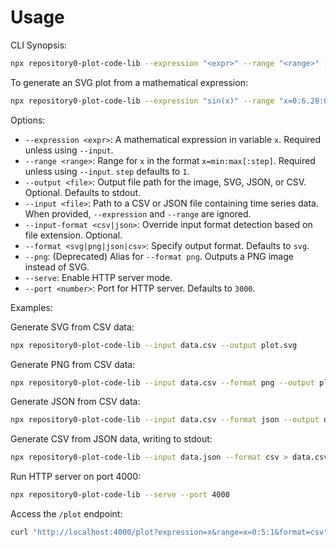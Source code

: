 # Usage

CLI Synopsis:

```bash
npx repository0-plot-code-lib --expression "<expr>" --range "<range>" [--input "<file>"] [--input-format <csv|json>] [--format <svg|png|json|csv>] [--output "<file>"] [--serve] [--port <number>]
```

To generate an SVG plot from a mathematical expression:

```bash
npx repository0-plot-code-lib --expression "sin(x)" --range "x=0:6.28:0.1" --output output.svg
```

Options:

- `--expression <expr>`: A mathematical expression in variable `x`. Required unless using `--input`.
- `--range <range>`: Range for `x` in the format `x=min:max[:step]`. Required unless using `--input`. `step` defaults to `1`.
- `--output <file>`: Output file path for the image, SVG, JSON, or CSV. Optional. Defaults to stdout.
- `--input <file>`: Path to a CSV or JSON file containing time series data. When provided, `--expression` and `--range` are ignored.
- `--input-format <csv|json>`: Override input format detection based on file extension. Optional.
- `--format <svg|png|json|csv>`: Specify output format. Defaults to `svg`.
- `--png`: (Deprecated) Alias for `--format png`. Outputs a PNG image instead of SVG.
- `--serve`: Enable HTTP server mode.
- `--port <number>`: Port for HTTP server. Defaults to `3000`.

Examples:

Generate SVG from CSV data:
```bash
npx repository0-plot-code-lib --input data.csv --output plot.svg
```

Generate PNG from CSV data:
```bash
npx repository0-plot-code-lib --input data.csv --format png --output plot.png
```

Generate JSON from CSV data:
```bash
npx repository0-plot-code-lib --input data.csv --format json --output data.json
```

Generate CSV from JSON data, writing to stdout:
```bash
npx repository0-plot-code-lib --input data.json --format csv > data.csv
```

Run HTTP server on port 4000:
```bash
npx repository0-plot-code-lib --serve --port 4000
```

Access the `/plot` endpoint:
```bash
curl "http://localhost:4000/plot?expression=x&range=x=0:5:1&format=csv" > data.csv
```
